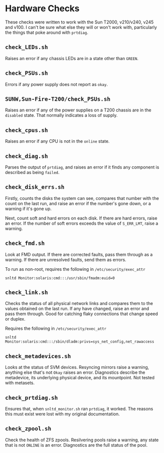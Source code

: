 # Hardware Checks

These checks were written to work with the Sun T2000, v210/v240, v245
and v100. I can't be sure what else they will or won't work with,
particularly the things that poke around with `prtdiag`.

## `check_LEDs.sh`

Raises an error if any chassis LEDs are in a state other than `GREEN`.

## `check_PSUs.sh`

Errors if any power supply does not report as `okay`.

## `SUNW,Sun-Fire-T200/check_PSUs.sh`

Raises an error if any of the power supplies on a T200 chassis are  in
the `disabled` state. That normally indicates a loss of supply.

## `check_cpus.sh`

Raises an error if any CPU is not in the `online` state.

## `check_diag.sh`

Parses the output of `prtdiag`, and raises an error if it finds any
component is described as being `failed`.

## `check_disk_errs.sh`

Firstly, counts the disks the system can see, compares that number with
the count on the last run, and raise an error if the number's gone down,
or a warning if it's gone up.

Next, count soft and hard errors on each disk. If there are hard errors,
raise an error. If the number of soft errors exceeds the value of
`S_ERR_LMT`, raise a warning.

## `check_fmd.sh`

Look at FMD output. If there are corrected faults, pass them through as
a warning. If there are unresolved faults, send them as errors.

To run as non-root, requires the following in `/etc/security/exec_attr`

    snltd Monitor:solaris:cmd:::/usr/sbin/fmadm:euid=0

## `check_link.sh`

Checks the status of all physical network links and compares them to the
values obtained on the last run. If any have changed, raise an error and
pass them through. Good for catching flaky connections that change speed
or duplex.

Requires the following in `/etc/security/exec_attr`

    snltd Monitor:solaris:cmd:::/sbin/dladm:privs=sys_net_config,net_rawaccess

## `check_metadevices.sh`

Looks at the status of SVM devices. Resyncing mirrors raise a warning,
anything else that's not `Okay` raises an error. Diagnostics describe
the metadevice, its underlying physical device, and its mountpoint. Not
tested with metasets.

## `check_prtdiag.sh`

Ensures that, when `snltd_monitor.sh` ran `prtdiag`, it worked. The
reasons this must exist were lost with my original documentation.

## `check_zpool.sh`

Check the health of ZFS zpools. Resilvering pools raise a warning, any
state that is not `ONLINE` is an error. Diagnostics are the full status
of the pool.
